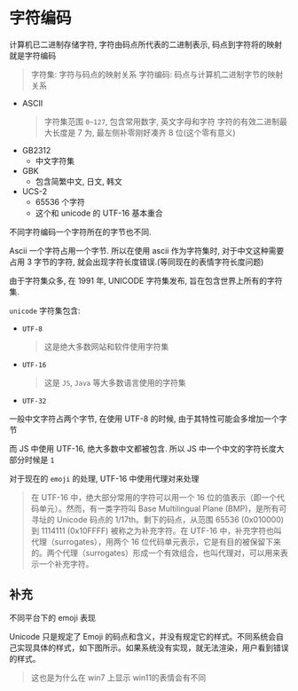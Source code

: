 # 字符编码

计算机已二进制存储字符, 字符由码点所代表的二进制表示, 码点到字符将的映射就是字符编码

> 字符集: 字符与码点的映射关系
> 字符编码: 码点与计算机二进制字节的映射关系

- ASCII
  > 字符集范围 `0~127`, 包含常用数字, 英文字母和字符
  > 字符的有效二进制最大长度是 7 为, 最左侧补零刚好凑齐 8 位(这个零有意义)
- GB2312
  - 中文字符集
- GBK
  - 包含简繁中文, 日文, 韩文
- UCS-2
  - 65536 个字符
  - 这个和 unicode 的 UTF-16 基本重合

不同字符编码一个字符所在的字节也不同.

Ascii 一个字符占用一个字节. 所以在使用 ascii 作为字符集时, 对于中文这种需要占用 3 字节的字符, 就会出现字符长度错误.(等同现在的表情字符长度问题)

由于字符集众多, 在 1991 年, UNICODE 字符集发布, 旨在包含世界上所有的字符集.

`unicode` 字符集包含:

- `UTF-8`
  > 这是绝大多数网站和软件使用字符集
- `UTF-16`
  > 这是 `JS`, `Java` 等大多数语言使用的字符集
- `UTF-32`

一般中文字符占两个字节, 在使用 UTF-8 的时候, 由于其特性可能会多增加一个字节

 
而 JS 中使用 UTF-16, 绝大多数中文都被包含. 所以 JS 中一个中文的字符长度大部分时候是 `1`

对于现在的 `emoji` 的处理, UTF-16 中使用代理对来处理

> 在 UTF-16 中，绝大部分常用的字符可以用一个 16 位的值表示（即一个代码单元）。然而，有一类字符叫 Base Multilingual Plane (BMP)，是所有可寻址的 Unicode 码点的 1/17th。剩下的码点，从范围 65536 (0x010000) 到 1114111 (0x10FFFF) 被称之为补充字符。在 UTF-16 中，补充字符也叫代理（surrogates），用两个 16 位代码单元表示，它是有目的被保留下来的。两个代理（surrogates）形成一个有效组合，也叫代理对，可以用来表示一个补充字符。

## 补充

不同平台下的 emoji 表现

Unicode 只是规定了 Emoji 的码点和含义，并没有规定它的样式。不同系统会自己实现具体的样式，如下图所示。如果系统没有实现，就无法渲染，用户看到错误的样式。

> 这也是为什么在 win7 上显示 win11的表情会有不同




